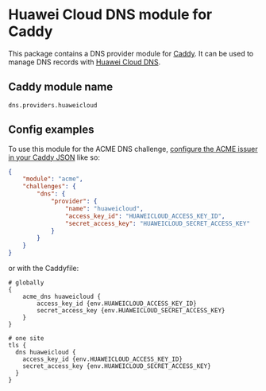 Huawei Cloud DNS module for Caddy
===========================

This package contains a DNS provider module for [Caddy](https://github.com/caddyserver/caddy). It can be used to manage DNS records with [Huawei Cloud DNS](https://www.huaweicloud.com/product/dns.html).

## Caddy module name

```
dns.providers.huaweicloud
```

## Config examples

To use this module for the ACME DNS challenge, [configure the ACME issuer in your Caddy JSON](https://caddyserver.com/docs/json/apps/tls/automation/policies/issuer/acme/) like so:

```json
{
	"module": "acme",
	"challenges": {
		"dns": {
			"provider": {
				"name": "huaweicloud",
				"access_key_id": "HUAWEICLOUD_ACCESS_KEY_ID",
				"secret_access_key": "HUAWEICLOUD_SECRET_ACCESS_KEY"
			}
		}
	}
}
```

or with the Caddyfile:

```
# globally
{
	acme_dns huaweicloud {
		access_key_id {env.HUAWEICLOUD_ACCESS_KEY_ID}
		secret_access_key {env.HUAWEICLOUD_SECRET_ACCESS_KEY}
	}
}
```

```
# one site
tls {
  dns huaweicloud {
    access_key_id {env.HUAWEICLOUD_ACCESS_KEY_ID}
    secret_access_key {env.HUAWEICLOUD_SECRET_ACCESS_KEY}
  }
}
```
